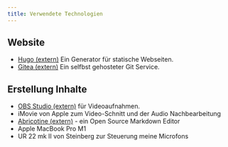 ```yaml
---
title: Verwendete Technologien
---
```


## Website
- <a href="https://www.gohugo.io" target="_blank">Hugo (extern)</a> Ein Generator für statische Webseiten.
- <a href="https://gitea.io/en-us/" target="_blank">Gitea (extern)</a> Ein selfbst gehosteter Git Service.

## Erstellung Inhalte
- <a href="https://obsproject.com/" target="_blank">OBS Studio (extern)</a> für Videoaufnahmen.
- iMovie von Apple zum Video-Schnitt und der Audio Nachbearbeitung
- <a href="https://abricotine.brrd.fr/" target="_blank">Abricotine (extern)</a> - ein Open Source Markdown Editor
- Apple MacBook Pro M1
- UR 22 mk II von Steinberg zur Steuerung meine Microfons



